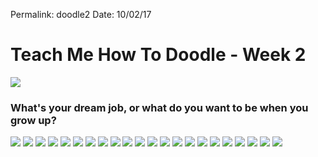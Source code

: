 
Permalink: doodle2
Date: 10/02/17


# Teach Me How To Doodle - Week 2

![](https://dl.dropboxusercontent.com/s/3qci33m2msxf2d8/doodle2.jpg?dl=0)

### What's your dream job, or what do you want to be when you grow up?

![](https://dl.dropboxusercontent.com/s/0a80o3946nqte8j/Doodle%20-%20Week%202%20-%201.jpg?dl=0) ![](https://dl.dropboxusercontent.com/s/n6z853sywofgim5/Doodle%20-%20Week%202%20-%202.jpg?dl=0) ![](https://dl.dropboxusercontent.com/s/917ocav8r0pwund/Doodle%20-%20Week%202%20-%203.jpg?dl=0) ![](https://dl.dropboxusercontent.com/s/xxpfk78dwmoze65/Doodle%20-%20Week%202%20-%204.jpg?dl=0) ![](https://dl.dropboxusercontent.com/s/hcqltoyjxlkk97p/Doodle%20-%20Week%202%20-%205.jpg?dl=0) ![](https://dl.dropboxusercontent.com/s/cvst7e4hga3z9wt/Doodle%20-%20Week%202%20-%206.jpg?dl=0) ![](https://dl.dropboxusercontent.com/s/nxmhpcps0t5e5zh/Doodle%20-%20Week%202%20-%207.jpg?dl=0) ![](https://dl.dropboxusercontent.com/s/z9n9g1g1uxxtr45/Doodle%20-%20Week%202%20-%208.jpg?dl=0) ![](https://dl.dropboxusercontent.com/s/sj5p4s3kgqg25d8/Doodle%20-%20Week%202%20-%209.jpg?dl=0) ![](https://dl.dropboxusercontent.com/s/dbdhbbztgixzuig/Doodle%20-%20Week%202%20-%2010.jpg?dl=0) ![](https://dl.dropboxusercontent.com/s/h3ap7rtff76z549/Doodle%20-%20Week%202%20-%2011.jpg?dl=0) ![](https://dl.dropboxusercontent.com/s/sr5nnh248hgks9e/Doodle%20-%20Week%202%20-%2012.jpg?dl=0) ![](https://dl.dropboxusercontent.com/s/ebe0oah59ixalc7/Doodle%20-%20Week%202%20-%2013.jpg?dl=0) ![](https://dl.dropboxusercontent.com/s/uolcaet7s58dlti/Doodle%20-%20Week%202%20-%2014.jpg?dl=0) ![](https://dl.dropboxusercontent.com/s/b9mp9soohe6owz5/Doodle%20-%20Week%202%20-%2015.jpg?dl=0) ![](https://dl.dropboxusercontent.com/s/aqeov0c2v7lgfw7/Doodle%20-%20Week%202%20-%2016.jpg?dl=0) ![](https://dl.dropboxusercontent.com/s/u6xymjncnzhy66w/Doodle%20-%20Week%202%20-%2017.jpg?dl=0) ![](https://dl.dropboxusercontent.com/s/6z0ftww4a7cnn6t/Doodle%20-%20Week%202%20-%2018.jpg?dl=0) ![](https://dl.dropboxusercontent.com/s/2jrniir2j0ukj06/Doodle%20-%20Week%202%20-%2019.jpg?dl=0) ![](https://dl.dropboxusercontent.com/s/ammxkvaeznuiu5t/Doodle%20-%20Week%202%20-%2020.jpg?dl=0) ![](https://dl.dropboxusercontent.com/s/1t3l4vn1oah3f9r/Doodle%20-%20Week%202%20-%2021.jpg?dl=0) ![](https://dl.dropboxusercontent.com/s/6hvy1q13b3dwp7r/Doodle%20-%20Week%202%20-%2022.jpg?dl=0)
